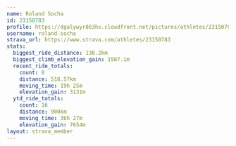 ```yaml
---
name: Roland Socha
id: 23150783
profile: https://dgalywyr863hv.cloudfront.net/pictures/athletes/23150783/14745672/4/large.jpg
username: roland-socha
strava_url: https://www.strava.com/athletes/23150783
stats:
  biggest_ride_distance: 138.2km
  biggest_climb_elevation_gain: 1987.1m
  recent_ride_totals:
    count: 8
    distance: 518.57km
    moving_time: 19h 25m
    elevation_gain: 3131m
  ytd_ride_totals:
    count: 16
    distance: 900km
    moving_time: 36h 27m
    elevation_gain: 7654m
layout: strava_member
--- 
```

